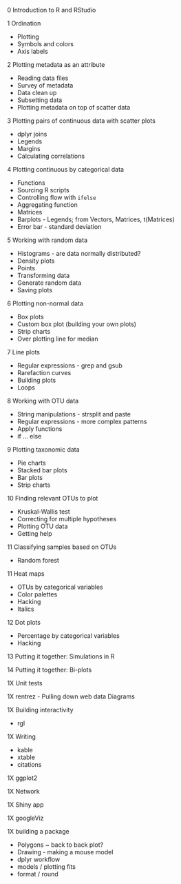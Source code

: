 

0	Introduction to R and RStudio

1	Ordination
* Plotting
* Symbols and colors
* Axis labels

2	Plotting metadata as an attribute
* Reading data files
* Survey of metadata
* Data clean up
* Subsetting data
* Plotting metadata on top of scatter data

3	Plotting pairs of continuous data with scatter plots
* dplyr joins
* Legends
* Margins
* Calculating correlations

4	Plotting continuous by categorical data
* Functions
* Sourcing R scripts
* Controlling flow with `ifelse`
* Aggregating function
* Matrices
* Barplots - Legends; from Vectors, Matrices, t(Matrices)
* Error bar - standard deviation

5 Working with random data
* Histograms - are data normally distributed?
* Density plots
* Points
* Transforming data
* Generate random data
* Saving plots

6	Plotting non-normal data
* Box plots
* Custom box plot (building your own plots)
*	Strip charts
* Over plotting line for median

7	Line plots
* Regular expressions - grep and gsub
* Rarefaction curves
* Building plots
* Loops

8 Working with OTU data
* String manipulations - strsplit and paste
* Regular expressions - more complex patterns
* Apply functions
* if ... else

9	Plotting taxonomic data
* Pie charts
* Stacked bar plots
* Bar plots
* Strip charts

10	Finding relevant OTUs to plot
* Kruskal-Wallis test
* Correcting for multiple hypotheses
* Plotting OTU data
* Getting help

11	Classifying samples based on OTUs
* Random forest

11	Heat maps
* OTUs by categorical variables
* Color palettes
* Hacking
* Italics

12	Dot plots
* Percentage by categorical variables
* Hacking

13	Putting it together: Simulations in R

14	Putting it together: Bi-plots

1X Unit tests

1X
rentrez - Pulling down web data
Diagrams

1X	Building interactivity
* rgl

1X	Writing
* kable
* xtable
* citations

1X	ggplot2

1X	Network

1X	Shiny app

1X	googleViz

1X	building a package


* Polygons ~ back to back plot?
* Drawing - making a mouse model
* dplyr workflow
* models / plotting fits
* format / round
